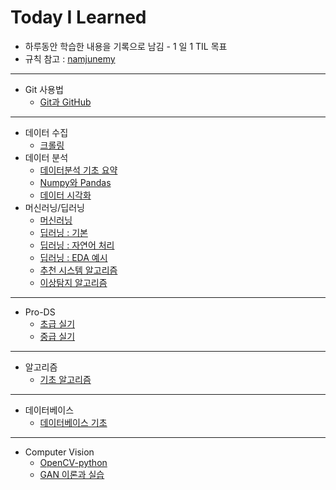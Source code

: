 # Today I Learned

- 하루동안 학습한 내용을 기록으로 남김 - 1 일 1 TIL 목표
- 규칙 참고 : [namjunemy](https://github.com/namjunemy/TIL) 

---

- Git 사용법
  - [Git과 GitHub](https://github.com/wjsrlahrlco1998/TIL/blob/master/Basic_github)


---

- 데이터 수집
  - [크롤링](https://github.com/wjsrlahrlco1998/TIL/blob/master/Data_crawling)
- 데이터 분석
  - [데이터분석 기초 요약](https://github.com/wjsrlahrlco1998/TIL/tree/master/Basic_DataAnalysis)
  - [Numpy와 Pandas](https://github.com/wjsrlahrlco1998/TIL/blob/master/Numpy_Pandas)
  - [데이터 시각화](https://github.com/wjsrlahrlco1998/TIL/blob/master/Data_visualization)
- 머신러닝/딥러닝
  - [머신러닝](https://github.com/wjsrlahrlco1998/TIL/blob/master/Machine_learning)
  - [딥러닝 : 기본](https://github.com/wjsrlahrlco1998/TIL/blob/master/Deep_learning)
  - [딥러닝 : 자연어 처리](https://github.com/wjsrlahrlco1998/TIL/blob/master/Unstructured_text_analysis)
  - [딥러닝 : EDA 예시](https://github.com/wjsrlahrlco1998/TIL/blob/master/DI_data_analysis)
  - [추천 시스템 알고리즘](https://github.com/wjsrlahrlco1998/TIL/blob/master/Recommendation_system)
  - [이상탐지 알고리즘](https://github.com/wjsrlahrlco1998/TIL/blob/master/Anomaly_Detection)

---

- Pro-DS
  - [초급 실기](https://github.com/wjsrlahrlco1998/TIL/blob/master/Pro_DS_Beginner)
  - [중급 실기](https://github.com/wjsrlahrlco1998/TIL/blob/master/Pro_DS_Middle_class)

---

- 알고리즘
  - [기초 알고리즘](https://github.com/wjsrlahrlco1998/TIL/blob/master/Algorithm)

---

- 데이터베이스
  - [데이터베이스 기초](https://github.com/wjsrlahrlco1998/TIL/blob/master/DataBase)

---

- Computer Vision
  - [OpenCV-python](https://github.com/wjsrlahrlco1998/TIL/blob/master/OpenCV)
  - [GAN 이론과 실습](https://github.com/wjsrlahrlco1998/TIL/blob/master/GAN)
